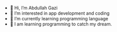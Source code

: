 - 👋 Hi, I’m Abdullah Gazi
- 👀 I’m interested in app development and coding
- 🌱 I’m currently learning programming language
- 💞️ I am learning programming to catch my dream.

<!---
Abdullah-Gazi/Abdullah-Gazi is a ✨ special ✨ repository because its `README.md` (this file) appears on your GitHub profile.
You can click the Preview link to take a look at your changes.
--->
